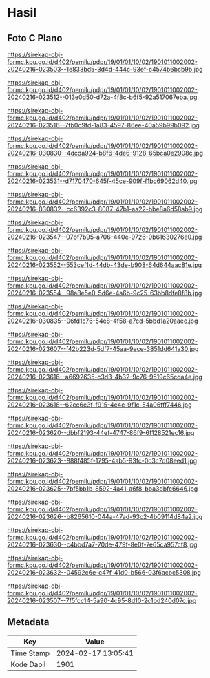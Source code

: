 # Hasil

## Foto C Plano

https://sirekap-obj-formc.kpu.go.id/d402/pemilu/pdpr/19/01/01/10/02/1901011002002-20240216-023503--1e833bd5-3d4d-444c-93ef-c4574b6bcb9b.jpg

https://sirekap-obj-formc.kpu.go.id/d402/pemilu/pdpr/19/01/01/10/02/1901011002002-20240216-023512--013e0d50-d72a-4f8c-b6f5-92a517067eba.jpg

https://sirekap-obj-formc.kpu.go.id/d402/pemilu/pdpr/19/01/01/10/02/1901011002002-20240216-023516--7fb0c9fd-1a83-4597-86ee-40a59b99b092.jpg

https://sirekap-obj-formc.kpu.go.id/d402/pemilu/pdpr/19/01/01/10/02/1901011002002-20240216-030830--4dcda924-b8f6-4de6-9128-65bca0e2908c.jpg

https://sirekap-obj-formc.kpu.go.id/d402/pemilu/pdpr/19/01/01/10/02/1901011002002-20240216-023531--d7170470-645f-45ce-909f-f1bc69062d40.jpg

https://sirekap-obj-formc.kpu.go.id/d402/pemilu/pdpr/19/01/01/10/02/1901011002002-20240216-030832--cc6392c3-8087-47b1-aa22-bbe8a6d58ab9.jpg

https://sirekap-obj-formc.kpu.go.id/d402/pemilu/pdpr/19/01/01/10/02/1901011002002-20240216-023547--07bf7b95-a706-440e-9726-0b61630276e0.jpg

https://sirekap-obj-formc.kpu.go.id/d402/pemilu/pdpr/19/01/01/10/02/1901011002002-20240216-023552--553cef1d-44db-43de-b908-64d644aac81e.jpg

https://sirekap-obj-formc.kpu.go.id/d402/pemilu/pdpr/19/01/01/10/02/1901011002002-20240216-023554--98a8e5e0-5d6e-4a6b-9c25-63bb8dfe8f8b.jpg

https://sirekap-obj-formc.kpu.go.id/d402/pemilu/pdpr/19/01/01/10/02/1901011002002-20240216-030835--06fd1c76-54e8-4f58-a7cd-5bbd1a20aaee.jpg

https://sirekap-obj-formc.kpu.go.id/d402/pemilu/pdpr/19/01/01/10/02/1901011002002-20240216-023607--f42b223d-5df7-45aa-9ece-3851dd641a30.jpg

https://sirekap-obj-formc.kpu.go.id/d402/pemilu/pdpr/19/01/01/10/02/1901011002002-20240216-023616--a6692635-c3d3-4b32-9c76-9519c65cda4e.jpg

https://sirekap-obj-formc.kpu.go.id/d402/pemilu/pdpr/19/01/01/10/02/1901011002002-20240216-023618--62cc6e3f-f915-4c4c-9f1c-54a06fff7446.jpg

https://sirekap-obj-formc.kpu.go.id/d402/pemilu/pdpr/19/01/01/10/02/1901011002002-20240216-023620--dbbf2193-44ef-4747-86f9-6f128521ec16.jpg

https://sirekap-obj-formc.kpu.go.id/d402/pemilu/pdpr/19/01/01/10/02/1901011002002-20240216-023623--888f485f-1795-4ab5-93fc-0c3c7d08eed1.jpg

https://sirekap-obj-formc.kpu.go.id/d402/pemilu/pdpr/19/01/01/10/02/1901011002002-20240216-023625--7bf5bb1b-8592-4a41-a6f8-bba3dbfc6646.jpg

https://sirekap-obj-formc.kpu.go.id/d402/pemilu/pdpr/19/01/01/10/02/1901011002002-20240216-023626--b8265610-044a-47ad-93c2-4b09114d84a2.jpg

https://sirekap-obj-formc.kpu.go.id/d402/pemilu/pdpr/19/01/01/10/02/1901011002002-20240216-023630--c4bbd7a7-70de-479f-8e0f-7e65ca957cf8.jpg

https://sirekap-obj-formc.kpu.go.id/d402/pemilu/pdpr/19/01/01/10/02/1901011002002-20240216-023632--04592c6e-c47f-41d0-b566-03f6acbc5308.jpg

https://sirekap-obj-formc.kpu.go.id/d402/pemilu/pdpr/19/01/01/10/02/1901011002002-20240216-023507--7f5fcc14-5a90-4c95-8d10-2c1bd240d07c.jpg


## Metadata

| Key        | Value               |
| ---------- | ------------------- |
| Time Stamp | 2024-02-17 13:05:41 |
| Kode Dapil | 1901                |



